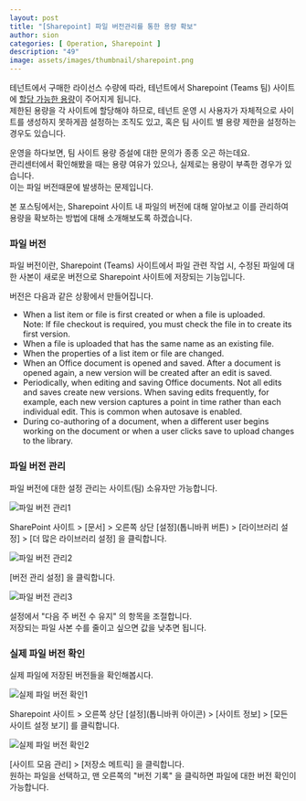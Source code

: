 ```yaml
---
layout: post
title: "[Sharepoint] 파일 버전관리를 통한 용량 확보"
author: sion
categories: [ Operation, Sharepoint ]
description: "49"
image: assets/images/thumbnail/sharepoint.png
---
```


테넌트에서 구매한 라이선스 수량에 따라, 테넌트에서 Sharepoint (Teams 팀) 사이트에 [할당 가능한 용량][1]이 주어지게 됩니다.  
제한된 용량을 각 사이트에 할당해야 하므로, 테넌트 운영 시 사용자가 자체적으로 사이트를 생성하지 못하게끔 설정하는 조직도 있고, 혹은 팀 사이트 별 용량 제한을 설정하는 경우도 있습니다.  

운영을 하다보면, 팀 사이트 용량 증설에 대한 문의가 종종 오곤 하는데요.  
관리센터에서 확인해봤을 때는 용량 여유가 있으나, 실제로는 용량이 부족한 경우가 있습니다.  
이는 파일 버전때문에 발생하는 문제입니다.  

본 포스팅에서는, Sharepoint 사이트 내 파일의 버전에 대해 알아보고 이를 관리하여 용량을 확보하는 방법에 대해 소개해보도록 하겠습니다.  


### 파일 버전

파일 버전이란, Sharepoint (Teams) 사이트에서 파일 관련 작업 시, 수정된 파일에 대한 사본이 새로운 버전으로 Sharepoint 사이트에 저장되는 기능입니다.  

버전은 다음과 같은 상황에서 만들어집니다.  

- When a list item or file is first created or when a file is uploaded.  
Note: If file checkout is required, you must check the file in to create its first version.
- When a file is uploaded that has the same name as an existing file.
- When the properties of a list item or file are changed.
- When an Office document is opened and saved. After a document is opened again, a new version will be created after an edit is saved.
- Periodically, when editing and saving Office documents. Not all edits and saves create new versions. When saving edits frequently, for example, each new version captures a point in time rather than each individual edit. This is common when autosave is enabled.
- During co-authoring of a document, when a different user begins working on the document or when a user clicks save to upload changes to the library. 


### 파일 버전 관리

파일 버전에 대한 설정 관리는 사이트(팀) 소유자만 가능합니다.  

<img src="{{site.baseurl}}/assets/images/49/1.PNG" title="파일 버전 관리1">    

SharePoint 사이트 > [문서] > 오른쪽 상단 [설정](톱니바퀴 버튼) > [라이브러리 설정] > [더 많은 라이브러리 설정] 을 클릭합니다.  

<img src="{{site.baseurl}}/assets/images/49/2.PNG" title="파일 버전 관리2">

[버전 관리 설정] 을 클릭합니다.  

<img src="{{site.baseurl}}/assets/images/49/3.PNG" title="파일 버전 관리3"> 

설정에서 "다음 주 버전 수 유지" 의 항목을 조절합니다.  
저장되는 파일 사본 수를 줄이고 싶으면 값을 낮추면 됩니다.  


### 실제 파일 버전 확인

실제 파일에 저장된 버전들을 확인해봅시다.  

<img src="{{site.baseurl}}/assets/images/49/4.PNG" title="실제 파일 버전 확인1"> 

Sharepoint 사이트 > 오른쪽 상단 [설정](톱니바퀴 아이콘) > [사이트 정보] > [모든 사이트 설정 보기] 를 클릭합니다.

<img src="{{site.baseurl}}/assets/images/49/5.PNG" title="실제 파일 버전 확인2"> 

[사이트 모음 관리] > [저장소 메트릭] 을 클릭합니다.  
원하는 파일을 선택하고, 맨 오른쪽의 "버전 기록" 을 클릭하면 파일에 대한 버전 확인이 가능합니다.  


[1]: https://learn.microsoft.com/ko-kr/office365/servicedescriptions/sharepoint-online-service-description/sharepoint-online-limits